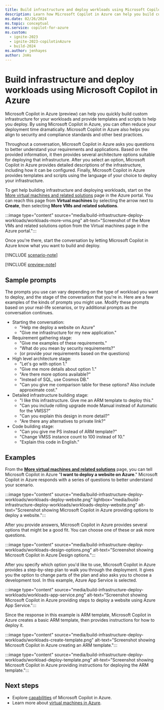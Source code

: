 ```yaml
---
title: Build infrastructure and deploy workloads using Microsoft Copilot in Azure
description: Learn how Microsoft Copilot in Azure can help you build custom infrastructure for your workloads and provide templates and scripts to help you deploy.
ms.date: 02/26/2024
ms.topic: conceptual
ms.service: copilot-for-azure
ms.custom:
  - ignite-2023
  - ignite-2023-copilotinAzure
  - build-2024
ms.author: jenhayes
author: JnHs
---
```


# Build infrastructure and deploy workloads using Microsoft Copilot in Azure

Microsoft Copilot in Azure (preview) can help you quickly build custom infrastructure for your workloads and provide templates and scripts to help you deploy. By using Microsoft Copilot in Azure, you can often reduce your deployment time dramatically. Microsoft Copilot in Azure also helps you align to security and compliance standards and other best practices.

Throughout a conversation, Microsoft Copilot in Azure asks you questions to better understand your requirements and applications. Based on the provided information, it then provides several architecture options suitable for deploying that infrastructure. After you select an option, Microsoft Copilot in Azure provides detailed descriptions of the infrastructure, including how it can be configured. Finally, Microsoft Copilot in Azure provides templates and scripts using the language of your choice to deploy your infrastructure.

To get help building infrastructure and deploying workloads, start on the [More virtual machines and related solutions](https://portal.azure.com/#view/Microsoft_Azure_SolutionCenter/SolutionGroup.ReactView/groupid/defaultLandingVmBrowse) page in the Azure portal. You can reach this page from **Virtual machines** by selecting the arrow next to **Create**, then selecting **More VMs and related solutions**.

:::image type="content" source="media/build-infrastructure-deploy-workloads/workloads-more-vms.png" alt-text="Screenshot of the More VMs and related solutions option from the Virtual machines page in the Azure portal.":::

Once you're there, start the conversation by letting Microsoft Copilot in Azure know what you want to build and deploy.

[!INCLUDE [scenario-note](includes/scenario-note.md)]

[!INCLUDE [preview-note](includes/preview-note.md)]

## Sample prompts

The prompts you use can vary depending on the type of workload you want to deploy, and the stage of the conversation that you're in. Here are a few examples of the kinds of prompts you might use. Modify these prompts based on your real-life scenarios, or try additional prompts as the conversation continues.

- Starting the conversation:
  - "Help me deploy a website on Azure"
  - "Give me infrastructure for my new application."
- Requirement gathering stage:
  - "Give me examples of these requirements."
  - "What do you mean by security requirements?"
  - (or provide your requirements based on the questions)
- High level architecture stage:
  - "Let's go with option 1."
  - "Give me more details about option 1."
  - "Are there more options available?"
  - "Instead of SQL, use Cosmos DB."
  - "Can you give me comparison table for these options? Also include approximate cost."
- Detailed infrastructure building stage:
  - "I like this infrastructure. Give me an ARM template to deploy this."
  - "Can you include rolling upgrade mode Manual instead of Automatic for the VMSS?"
  - "Can you explain this design in more detail?"
  - "Are there any alternatives to private link?"
- Code building stage:
  - "Can you give me PS instead of ARM template?"
  - "Change VMSS instance count to 100 instead of 10."
  - "Explain this code in English."

## Examples

From the **[More virtual machines and related solutions](https://portal.azure.com/#view/Microsoft_Azure_SolutionCenter/SolutionGroup.ReactView/groupid/defaultLandingVmBrowse)** page, you can tell Microsoft Copilot in Azure "**I want to deploy a website on Azure**." Microsoft Copilot in Azure responds with a series of questions to better understand your scenario.

:::image type="content" source="media/build-infrastructure-deploy-workloads/workloads-deploy-website.png" lightbox="media/build-infrastructure-deploy-workloads/workloads-deploy-website.png" alt-text="Screenshot showing Microsoft Copilot in Azure providing options to deploy a website.":::

After you provide answers, Microsoft Copilot in Azure provides several options that might be a good fit. You can choose one of these or ask more questions.

:::image type="content" source="media/build-infrastructure-deploy-workloads/workloads-design-options.png" alt-text="Screenshot showing Microsoft Copilot in Azure Design options.":::

After you specify which option you'd like to use, Microsoft Copilot in Azure provides a step-by-step plan to walk you through the deployment. It gives you the option to change parts of the plan and also asks you to choose a development tool. In this example, Azure App Service is selected.

:::image type="content" source="media/build-infrastructure-deploy-workloads/workloads-app-service.png" alt-text="Screenshot showing Microsoft Copilot in Azure providing steps to deploy a website using Azure App Service.":::

Since the response in this example is ARM template, Microsoft Copilot in Azure creates a basic ARM template, then provides instructions for how to deploy it.

:::image type="content" source="media/build-infrastructure-deploy-workloads/workloads-create-template.png" alt-text="Screenshot showing Microsoft Copilot in Azure creating an ARM template.":::

:::image type="content" source="media/build-infrastructure-deploy-workloads/workload-deploy-template.png" alt-text="Screenshot showing Microsoft Copilot in Azure providing instructions for deploying the ARM template.":::

## Next steps

- Explore [capabilities](capabilities.md) of Microsoft Copilot in Azure.
- Learn more about [virtual machines in Azure](/azure/virtual-machines/overview).
